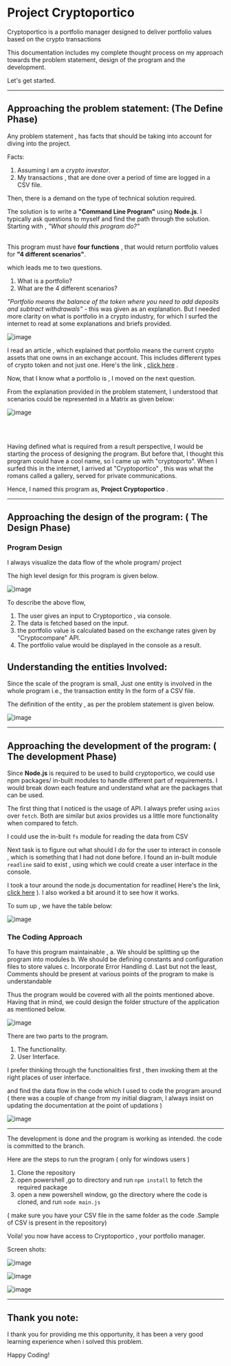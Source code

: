 # Project Cryptoportico
Cryptoportico is a portfolio manager designed to deliver portfolio values based on the crypto transactions


This documentation includes my complete thought process on my approach towards the problem statement, design of the program and the development.

Let's get started.



---

## Approaching the problem statement: (The Define Phase)
 
Any problem statement , has facts that should be taking into account for diving into the project.
 
Facts:
 
1.	Assuming I am a *crypto investor*.
2.	My transactions , that are done over a period of time are logged in a CSV file.
 
Then, there is a demand on the type of technical solution required.
 
The solution is to write a **"Command Line Program"**  using **Node.js**. I typically ask questions to myself and find the path through the solution. Starting with , *"What should this program do?"*
 <br>
 <br>
 
 
This program must have **four functions** , that would return portfolio values for **"4 different scenarios"**. 

which leads me to two questions.
1.	What is a portfolio?
2.	What are the 4 different scenarios?
 
*"Portfolio means the balance of the token where you need to add deposits and subtract withdrawals"* - this was given as an explanation. But I needed more clarity on what is portfolio in a crypto industry, for which I surfed the internet to read at some explanations and briefs provided. 
 
 ![image](https://user-images.githubusercontent.com/131561034/233811091-25f6e10a-4a6a-4a16-a455-cd955ed60f32.png)

 
I read an article , which explained that portfolio means the current crypto assets that one owns in an exchange account. This includes different types of crypto token and not just one. Here's the link , [click here](https://nodejs.org/api/readline.html#readline) .
 
Now, that I know what a portfolio is , I moved on the next question.
 
From the explanation provided in the problem statement, I understood that scenarios could be represented in a Matrix as given below:
 
 ![image](https://user-images.githubusercontent.com/131561034/233811095-917985a1-4621-4dc8-a16f-643a89f8f12e.png)

 <br>
 <br>
 
Having defined what is required from a result perspective, I would be starting the process of designing the program. But before that, I thought this program could have a cool name, so I came up with "cryptoporto". When I surfed this in the internet, I arrived at "Cryptoportico" , this was what the romans called a gallery, served for private communications.
 
Hence, I named this program as, **Project Cryptoportico** .

---

## Approaching the design of the program: ( The Design Phase)

### Program Design

I always visualize the data flow of the whole program/ project
 
The high level design for this program is given below.

![image](https://user-images.githubusercontent.com/131561034/233811387-234d2861-5d8a-44db-865d-fe8aacd443b2.png)

To describe the above flow,
 
1.  The user gives an input to Cryptoportico , via console.
2.	The data is fetched based on the input.
3.	the portfolio value is calculated based on the exchange rates given by "Cryptocompare" API. 
4.	The portfolio value would be displayed in the console as a result.

## Understanding the entities Involved:

Since the scale of the program is small, Just one entity is involved in the whole program i.e., the transaction entity
In the form of a CSV file.

The definition of the entity , as per the problem statement is given below.

![image](https://user-images.githubusercontent.com/131561034/233811421-a6a28c2a-b36a-44ab-a52a-f66d08426651.png)

---

## Approaching the development of the program: ( The development Phase)

Since **Node.js** is required to be used  to build cryptoportico, we could use npm packages/ in-built modules to handle different part of requirements. I would break down each feature and understand what are the packages that can be used.
 
The first thing that I noticed is the usage of API. I always prefer using `axios` over `fetch`. Both are similar but axios provides us a little more functionality when compared to fetch.
 
I could use the in-built `fs` module for reading the data from CSV
 
Next task is to figure out what should I do for the user to interact in console , which is something that I had not done before. I found an in-built module `readline` said to exist , using which we could create a user interface in the console.
 
I took a tour around the node.js documentation for readline( Here's the link, [click here](https://nodejs.org/api/readline.html#readline) ). I also worked a bit around it to see how it works.
 
To sum up , we have the table below:

![image](https://user-images.githubusercontent.com/131561034/233811481-64f18f73-e1e5-490e-83cf-c3bba55a28e4.png)

### The Coding Approach
 
To have this program maintainable ,
a.	We should be splitting up the program into modules
b.	We should be defining constants and configuration files to store values
c.	Incorporate Error Handling
d.  Last but not the least, Comments should be present at various points of the program to make is understandable

Thus the program would be covered with all the points mentioned above. Having that in mind, we could design the folder structure of the application as mentioned below.

![image](https://user-images.githubusercontent.com/131561034/233811551-9a864320-888d-4f31-828e-36f15a235517.png)


There are two parts to the program. 
1.	The functionality.
2.	User Interface.

I prefer thinking through the functionalities first , then invoking them at the right places of user interface.

and find the data flow in the code which I used to code the program around ( there was a couple of change from my initial diagram, I always insist on updating the documentation at the point of updations )

![image](https://user-images.githubusercontent.com/131561034/233811683-67e0dadb-5717-464e-a053-fa09868358f7.png)



---

The development is done and the program is working as intended.
the code is committed to the branch.

Here are the steps to run the program ( only for windows users )

1. Clone the repository
2. open powershell ,go to directory and run `npm install` to fetch the required package
3. open a new powershell window, go the directory where the code is cloned, and run `node main.js`

( make sure you have your CSV file in the same folder as the code .Sample of CSV is present in the repository)

Voila! you now have access to Cryptoportico , your portfolio manager. 

Screen shots:

![image](https://user-images.githubusercontent.com/131561034/233812237-145b4c9f-7c00-49e6-8987-7b27e7fc635f.png)

![image](https://user-images.githubusercontent.com/131561034/233812246-27cfa2e1-6894-462a-8ea6-7d31c9f7fb65.png)

![image](https://user-images.githubusercontent.com/131561034/233812262-1a32d415-e65b-42d4-8548-7e0475d8ee6f.png)

---

## Thank you note:

I thank you for providing me this opportunity, it has been a very good learning experience when i solved this problem.

Happy Coding!


